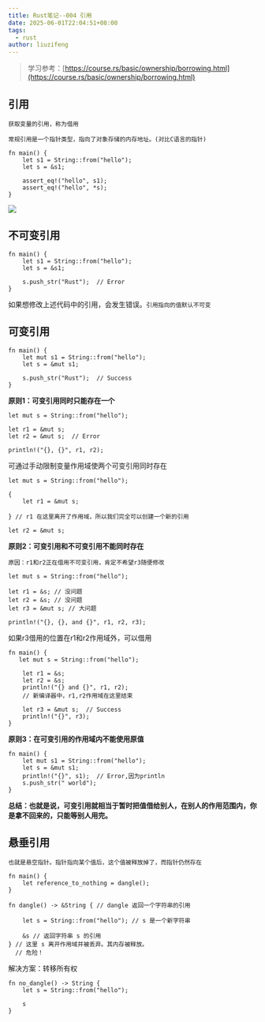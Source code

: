 ```yaml
---
title: Rust笔记--004 引用
date: 2025-06-01T22:04:51+08:00
tags:
  - rust
author: liuzifeng
---
```

> 学习参考：[https://course.rs/basic/ownership/borrowing.html](https://course.rs/basic/ownership/borrowing.html)
## 引用

`获取变量的引用，称为借用`

`常规引用是一个指针类型，指向了对象存储的内存地址。(对比C语言的指针)`

```
fn main() {
    let s1 = String::from("hello");
    let s = &s1;

    assert_eq!("hello", s1);
    assert_eq!("hello", *s);
}
```

![](/images/Rust笔记--004%20引用.png)
## 不可变引用

```
fn main() {
    let s1 = String::from("hello");
    let s = &s1;

    s.push_str("Rust");  // Error
}
```

如果想修改上述代码中的引用，会发生错误。`引用指向的值默认不可变`

## 可变引用

```
fn main() {
    let mut s1 = String::from("hello");
    let s = &mut s1;

    s.push_str("Rust");  // Success
}
```

**原则1：可变引用同时只能存在一个**

```
let mut s = String::from("hello");

let r1 = &mut s;
let r2 = &mut s;  // Error

println!("{}, {}", r1, r2);

```

可通过手动限制变量作用域使两个可变引用同时存在

```
let mut s = String::from("hello");

{
    let r1 = &mut s;

} // r1 在这里离开了作用域，所以我们完全可以创建一个新的引用

let r2 = &mut s;

```

**原则2：可变引用和不可变引用不能同时存在**

`原因：r1和r2正在借用不可变引用，肯定不希望r3随便修改`

```
let mut s = String::from("hello");

let r1 = &s; // 没问题
let r2 = &s; // 没问题
let r3 = &mut s; // 大问题

println!("{}, {}, and {}", r1, r2, r3);

```

如果r3借用的位置在r1和r2作用域外，可以借用

```
fn main() {
   let mut s = String::from("hello");

    let r1 = &s;
    let r2 = &s;
    println!("{} and {}", r1, r2);
    // 新编译器中，r1,r2作用域在这里结束

    let r3 = &mut s;  // Success
    println!("{}", r3);
}
```

**原则3：在可变引用的作用域内不能使用原值**

```
fn main() {
    let mut s1 = String::from("hello");
    let s = &mut s1;
    println!("{}", s1);  // Error,因为println
    s.push_str(" world");
}
```

**总结：也就是说，可变引用就相当于暂时把值借给别人，在别人的作用范围内，你是拿不回来的，只能等别人用完。**

## 悬垂引用

`也就是悬空指针。指针指向某个值后，这个值被释放掉了，而指针仍然存在`

```
fn main() {
    let reference_to_nothing = dangle();
}

fn dangle() -> &String { // dangle 返回一个字符串的引用

    let s = String::from("hello"); // s 是一个新字符串

    &s // 返回字符串 s 的引用
} // 这里 s 离开作用域并被丢弃。其内存被释放。
  // 危险！
```

解决方案：转移所有权

```
fn no_dangle() -> String {
    let s = String::from("hello");

    s
}
```
